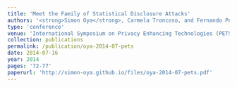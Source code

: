 ```yaml
---
title: 'Meet the Family of Statistical Disclosure Attacks'
authors: '<strong>Simon Oya</strong>, Carmela Troncoso, and Fernando Pérez-González'
type: 'conference'
venue: 'International Symposium on Privacy Enhancing Technologies (PETS)'
collection: publications
permalink: /publication/oya-2014-07-pets
date: 2014-07-16
year: 2014
pages: '72-77'
paperurl: 'http://simon-oya.github.io/files/oya-2014-07-pets.pdf'
---
```


